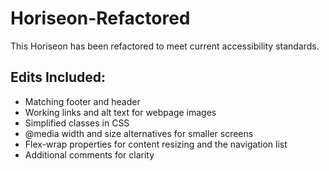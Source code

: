 # Horiseon-Refactored
This Horiseon has been refactored to meet current accessibility standards.
## Edits Included:
- Matching footer and header
- Working links and alt text for webpage images
- Simplified classes in CSS
- @media width and size alternatives for smaller screens
- Flex-wrap properties for content resizing and the navigation list
- Additional comments for clarity
